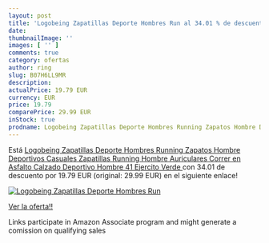 ```yaml
---
layout: post
title: 'Logobeing Zapatillas Deporte Hombres Run al 34.01 % de descuento'
date: 
thumbnailImage: ''
images: [ '' ]
comments: true
category: ofertas
author: ring
slug: B07H6LL9MR
description:
actualPrice: 19.79 EUR
currency: EUR
price: 19.79
comparePrice: 29.99 EUR
inStock: true
prodname: Logobeing Zapatillas Deporte Hombres Running Zapatos Hombre Deportivos Casuales Zapatillas Running Hombre Auriculares Correr en Asfalto Calzado Deportivo Hombre 41 Ejercito Verde 
---
```


Está [Logobeing Zapatillas Deporte Hombres Running Zapatos Hombre Deportivos Casuales Zapatillas Running Hombre Auriculares Correr en Asfalto Calzado Deportivo Hombre 41 Ejercito Verde ](https://www.amazon.es/dp/B07H6LL9MR/?tag=tolees-21) con 34.01 de descuento por 19.79 EUR (original: 29.99 EUR) en el siguiente enlace!

[![Logobeing Zapatillas Deporte Hombres Run]()](https://www.amazon.es/dp/B07H6LL9MR/?tag=tolees-21)

[Ver la oferta!!](https://www.amazon.es/dp/B07H6LL9MR/?tag=tolees-21)

Links participate in Amazon Associate program and might generate a comission on qualifying sales


